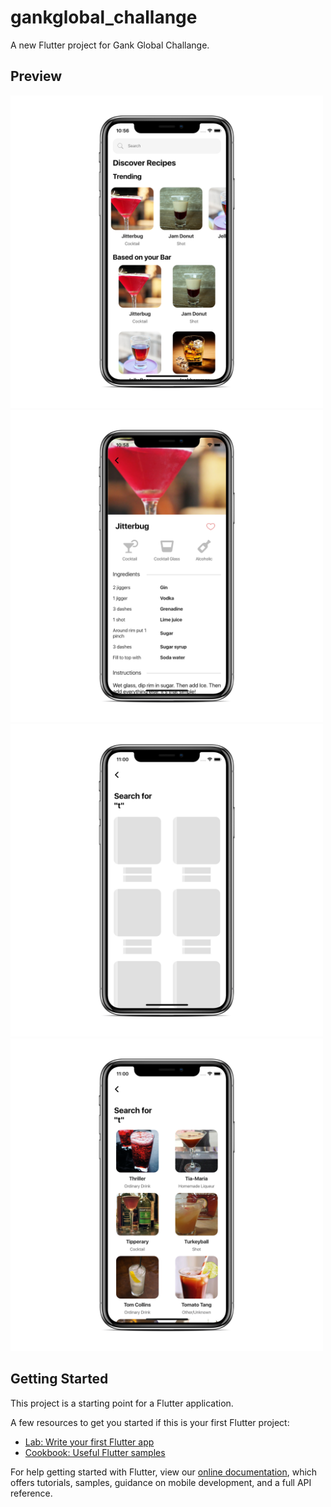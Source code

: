 # gankglobal_challange

A new Flutter project for Gank Global Challange.

## Preview

<img src="https://raw.githubusercontent.com/do4Mother/gankglobal_challange/master/homepage.png" width="500">
<img src="https://raw.githubusercontent.com/do4Mother/gankglobal_challange/master/detailpage.png" width="500">
<img src="https://raw.githubusercontent.com/do4Mother/gankglobal_challange/master/searchpage-skeleton.png" width="500">
<img src="https://raw.githubusercontent.com/do4Mother/gankglobal_challange/master/searchpage.png" width="500">

## Getting Started

This project is a starting point for a Flutter application.

A few resources to get you started if this is your first Flutter project:

- [Lab: Write your first Flutter app](https://flutter.dev/docs/get-started/codelab)
- [Cookbook: Useful Flutter samples](https://flutter.dev/docs/cookbook)

For help getting started with Flutter, view our
[online documentation](https://flutter.dev/docs), which offers tutorials,
samples, guidance on mobile development, and a full API reference.
